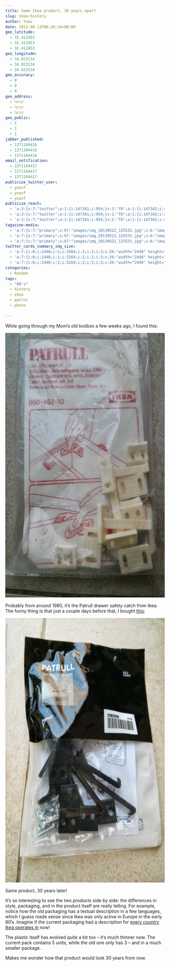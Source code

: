 ```yaml
---
title: Same Ikea product, 30 years apart
slug: ikea-history
author: Yoav
date: 2013-06-13T06:20:16+00:00
geo_latitude:
  - 32.412453
  - 32.412453
  - 32.412453
geo_longitude:
  - 34.823134
  - 34.823134
  - 34.823134
geo_accuracy:
  - 0
  - 0
  - 0
geo_address:
  - ישראל
  - ישראל
  - ישראל
geo_public:
  - 1
  - 1
  - 1
jabber_published:
  - 1371104416
  - 1371104416
  - 1371104416
email_notification:
  - 1371104417
  - 1371104417
  - 1371104417
publicize_twitter_user:
  - yoavf
  - yoavf
  - yoavf
publicize_reach:
  - 'a:3:{s:7:"twitter";a:1:{i:147341;i:954;}s:2:"fb";a:1:{i:147342;i:411;}s:2:"wp";a:1:{i:0;i:78;}}'
  - 'a:3:{s:7:"twitter";a:1:{i:147341;i:954;}s:2:"fb";a:1:{i:147342;i:411;}s:2:"wp";a:1:{i:0;i:78;}}'
  - 'a:3:{s:7:"twitter";a:1:{i:147341;i:954;}s:2:"fb";a:1:{i:147342;i:411;}s:2:"wp";a:1:{i:0;i:78;}}'
tagazine-media:
  - 'a:7:{s:7:"primary";s:67:"images/img_20130522_125531.jpg";s:6:"images";a:2:{s:68:"http://yoavfarhi.files.wordpress.com/2013/06/img_20130522_125531.jpg";a:6:{s:8:"file_url";s:67:"images/img_20130522_125531.jpg";s:5:"width";i:2448;s:6:"height";i:3264;s:4:"type";s:5:"image";s:4:"area";i:7990272;s:9:"file_path";b:0;}s:68:"http://yoavfarhi.files.wordpress.com/2013/06/img_20130522_125534.jpg";a:6:{s:8:"file_url";s:67:"images/img_20130522_125534.jpg";s:5:"width";i:2448;s:6:"height";i:3264;s:4:"type";s:5:"image";s:4:"area";i:7990272;s:9:"file_path";b:0;}}s:6:"videos";a:0:{}s:11:"image_count";i:2;s:6:"author";s:7:"6894686";s:7:"blog_id";s:8:"30234816";s:9:"mod_stamp";s:19:"2013-06-13 07:28:05";}'
  - 'a:7:{s:7:"primary";s:67:"images/img_20130522_125531.jpg";s:6:"images";a:2:{s:68:"http://yoavfarhi.files.wordpress.com/2013/06/img_20130522_125531.jpg";a:6:{s:8:"file_url";s:67:"images/img_20130522_125531.jpg";s:5:"width";i:2448;s:6:"height";i:3264;s:4:"type";s:5:"image";s:4:"area";i:7990272;s:9:"file_path";b:0;}s:68:"http://yoavfarhi.files.wordpress.com/2013/06/img_20130522_125534.jpg";a:6:{s:8:"file_url";s:67:"images/img_20130522_125534.jpg";s:5:"width";i:2448;s:6:"height";i:3264;s:4:"type";s:5:"image";s:4:"area";i:7990272;s:9:"file_path";b:0;}}s:6:"videos";a:0:{}s:11:"image_count";i:2;s:6:"author";s:7:"6894686";s:7:"blog_id";s:8:"30234816";s:9:"mod_stamp";s:19:"2013-06-13 07:28:05";}'
  - 'a:7:{s:7:"primary";s:67:"images/img_20130522_125531.jpg";s:6:"images";a:2:{s:68:"http://yoavfarhi.files.wordpress.com/2013/06/img_20130522_125531.jpg";a:6:{s:8:"file_url";s:67:"images/img_20130522_125531.jpg";s:5:"width";i:2448;s:6:"height";i:3264;s:4:"type";s:5:"image";s:4:"area";i:7990272;s:9:"file_path";b:0;}s:68:"http://yoavfarhi.files.wordpress.com/2013/06/img_20130522_125534.jpg";a:6:{s:8:"file_url";s:67:"images/img_20130522_125534.jpg";s:5:"width";i:2448;s:6:"height";i:3264;s:4:"type";s:5:"image";s:4:"area";i:7990272;s:9:"file_path";b:0;}}s:6:"videos";a:0:{}s:11:"image_count";i:2;s:6:"author";s:7:"6894686";s:7:"blog_id";s:8:"30234816";s:9:"mod_stamp";s:19:"2013-06-13 07:28:05";}'
twitter_cards_summary_img_size:
  - 'a:7:{i:0;i:2448;i:1;i:3264;i:2;i:2;i:3;s:26:"width="2448" height="3264"";s:4:"bits";i:8;s:8:"channels";i:3;s:4:"mime";s:10:"image/jpeg";}'
  - 'a:7:{i:0;i:2448;i:1;i:3264;i:2;i:2;i:3;s:26:"width="2448" height="3264"";s:4:"bits";i:8;s:8:"channels";i:3;s:4:"mime";s:10:"image/jpeg";}'
  - 'a:7:{i:0;i:2448;i:1;i:3264;i:2;i:2;i:3;s:26:"width="2448" height="3264"";s:4:"bits";i:8;s:8:"channels";i:3;s:4:"mime";s:10:"image/jpeg";}'
categories:
  - Random
tags:
  - "80's"
  - history
  - ikea
  - patrul
  - photo

---
```

While going through my Mom&#8217;s old toolbox a few weeks ago, I found this:

<img loading="lazy" decoding="async" src="images/img_20130522_125531.jpg" alt="Ikea Patrul, from around 1980" width="625" height="833" class="aligncenter size-full wp-image-1301" /> 

Probably from around 1980, it&#8217;s the Patrull drawer safety catch from Ikea. The funny thing is that just a couple days before that, I bought [this][1]:

<img loading="lazy" decoding="async" src="images/img_20130522_125534.jpg" alt="ikea patrull 2013" width="625" height="833" class="aligncenter size-full wp-image-1300" /> 

Same product, 30 years later!

It&#8217;s so interesting to see the two products side by side: the differences in style, packaging, and in the product itself are really telling. For example, notice how the old packaging has a textual description in a few languages, which I guess made sense since Ikea was only active in Europe in the early 80&#8217;s. Imagine if the current packaging had a description for [every country Ikea operates in][2] now!

The plastic itself has evolved quite a bit too &#8211; it&#8217;s much thinner now. The current pack contains 5 units, while the old one only has 3 &#8211; and in a much smaller package.

Makes me wonder how that product would look 30 years from now.

 [1]: http://www.ikea.com/ca/en/catalog/products/90148691/
 [2]: http://en.wikipedia.org/wiki/List_of_countries_with_IKEA_stores